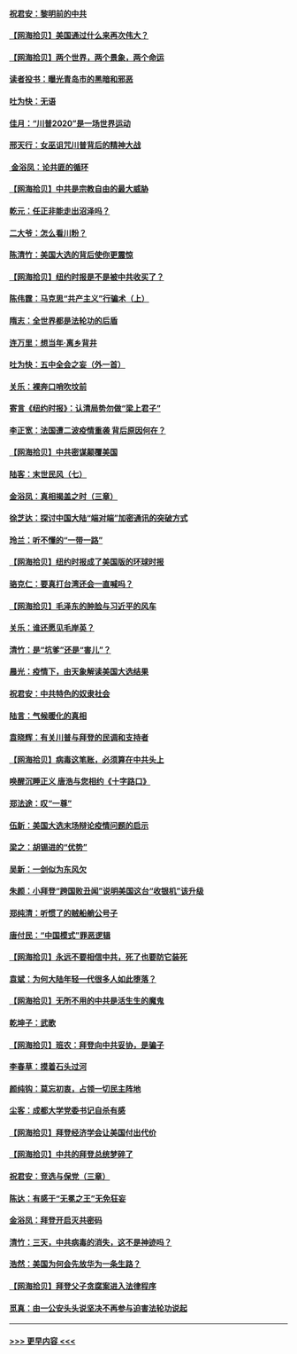 #### [祝君安：黎明前的中共](../pages/nsc993/n12524071.md?t=11051502) 
#### [【网海拾贝】美国通过什么来再次伟大？](../pages/nsc993/n12523844.md?t=11051502) 
#### [【网海拾贝】两个世界，两个景象，两个命运](../pages/nsc993/n12521419.md?t=11051502) 
#### [读者投书：曝光青岛市的黑暗和邪恶](../pages/nsc993/n12520988.md?t=11051502) 
#### [吐为快：无语](../pages/nsc993/n12518588.md?t=11051502) 
#### [佳月：“川普2020”是一场世界运动](../pages/nsc993/n12518581.md?t=11051502) 
#### [邢天行：女巫诅咒川普背后的精神大战](../pages/nsc993/n12517257.md?t=11051502) 
#### [ 金浴凤：论共匪的循环](../pages/nsc993/n12517133.md?t=11051502) 
#### [【网海拾贝】中共是宗教自由的最大威胁](../pages/nsc993/n12516879.md?t=11051502) 
#### [乾元：任正非能走出沼泽吗？](../pages/nsc993/n12515831.md?t=11051502) 
#### [二大爷：怎么看川粉？](../pages/nsc993/n12515820.md?t=11051502) 
#### [陈清竹：美国大选的背后使你更震惊](../pages/nsc993/n12515589.md?t=11051502) 
#### [【网海拾贝】纽约时报是不是被中共收买了？](../pages/nsc993/n12515122.md?t=11051502) 
#### [陈伟霆：马克思“共产主义”行骗术（上）](../pages/nsc993/n12510217.md?t=11051502) 
#### [隋志：全世界都是法轮功的后盾](../pages/nsc993/n12510636.md?t=11051502) 
#### [连万里：想当年‧离乡背井](../pages/nsc993/n12510623.md?t=11051502) 
#### [吐为快：五中全会之妄（外一首）](../pages/nsc993/n12510470.md?t=11051502) 
#### [关乐：裸奔口哨吹坟前](../pages/nsc993/n12510403.md?t=11051502) 
#### [寄言《纽约时报》：认清局势勿做“梁上君子”](../pages/nsc993/n12510042.md?t=11051502) 
#### [李正宽：法国遭二波疫情重袭 背后原因何在？](../pages/nsc993/n12509971.md?t=11051502) 
#### [【网海拾贝】中共密谋颠覆美国](../pages/nsc993/n12509816.md?t=11051502) 
#### [陆客：末世民风（七）](../pages/nsc993/n12507822.md?t=11051502) 
#### [金浴凤：真相揭盖之时（三章）](../pages/nsc993/n12507804.md?t=11051502) 
#### [徐芝达：探讨中国大陆“端对端”加密通讯的突破方式](../pages/nsc993/n12507682.md?t=11051502) 
#### [玲兰：听不懂的“一带一路”](../pages/nsc993/n12507669.md?t=11051502) 
#### [【网海拾贝】纽约时报成了美国版的环球时报](../pages/nsc993/n12507053.md?t=11051502) 
#### [骆克仁：要真打台湾还会一直喊吗？](../pages/nsc993/n12506843.md?t=11051502) 
#### [【网海拾贝】毛泽东的肿脸与习近平的风车](../pages/nsc993/n12504537.md?t=11051502) 
#### [关乐：谁还愿见毛岸英？](../pages/nsc993/n12503866.md?t=11051502) 
#### [清竹：是“坑爹”还是“害儿”？](../pages/nsc993/n12503034.md?t=11051502) 
#### [晨光：疫情下，由天象解读美国大选结果](../pages/nsc993/n12502536.md?t=11051502) 
#### [祝君安：中共特色的奴隶社会](../pages/nsc993/n12501529.md?t=11051502) 
#### [陆言：气候暖化的真相](../pages/nsc993/n12501183.md?t=11051502) 
#### [袁晓辉：有关川普与拜登的民调和支持者](../pages/nsc993/n12500433.md?t=11051502) 
#### [【网海拾贝】病毒这笔账，必须算在中共头上](../pages/nsc993/n12500320.md?t=11051502) 
#### [唤醒沉睡正义 唐浩与您相约《十字路口》](../pages/nsc993/n12497980.md?t=11051502) 
#### [郑法途：叹“一尊”](../pages/nsc993/n12498837.md?t=11051502) 
#### [伍新：美国大选末场辩论疫情问题的启示](../pages/nsc993/n12498829.md?t=11051502) 
#### [梁之：胡锡进的“优势”](../pages/nsc993/n12498780.md?t=11051502) 
#### [吴新：一剑似为东风欠](../pages/nsc993/n12498772.md?t=11051502) 
#### [朱颜：小拜登“跨国败丑闻”说明美国这台“收银机”该升级](../pages/nsc993/n12498731.md?t=11051502) 
#### [郑纯清：听惯了的贼船艄公号子](../pages/nsc993/n12498721.md?t=11051502) 
#### [唐付民：“中国模式”罪恶逻辑](../pages/nsc993/n12498310.md?t=11051502) 
#### [【网海拾贝】永远不要相信中共，死了也要防它装死](../pages/nsc993/n12498162.md?t=11051502) 
#### [袁斌：为何大陆年轻一代很多人如此堕落？](../pages/nsc993/n12495696.md?t=11051502) 
#### [【网海拾贝】无所不用的中共是活生生的魔鬼](../pages/nsc993/n12495621.md?t=11051502) 
#### [乾坤子：武歌](../pages/nsc993/n12493391.md?t=11051502) 
#### [【网海拾贝】班农：拜登向中共妥协，是骗子](../pages/nsc993/n12492877.md?t=11051502) 
#### [李春草：摸着石头过河](../pages/nsc993/n12491121.md?t=11051502) 
#### [颜纯钩：莫忘初衷，占领一切民主阵地](../pages/nsc993/n12490965.md?t=11051502) 
#### [尘客：成都大学党委书记自杀有感](../pages/nsc993/n12490950.md?t=11051502) 
#### [【网海拾贝】拜登经济学会让美国付出代价](../pages/nsc993/n12489662.md?t=11051502) 
#### [【网海拾贝】中共的拜登总统梦碎了](../pages/nsc993/n12487896.md?t=11051502) 
#### [祝君安：竞选与保党（三章）](../pages/nsc993/n12487258.md?t=11051502) 
#### [陈达：有感于“无冕之王”无免狂妄](../pages/nsc993/n12485133.md?t=11051502) 
#### [金浴凤：拜登开启灭共密码](../pages/nsc993/n12485125.md?t=11051502) 
#### [清竹：三天，中共病毒的消失，这不是神迹吗？](../pages/nsc993/n12485027.md?t=11051502) 
#### [浩然：美国为何会先放华为一条生路？](../pages/nsc993/n12484997.md?t=11051502) 
#### [【网海拾贝】拜登父子贪腐案进入法律程序](../pages/nsc993/n12484957.md?t=11051502) 
#### [觅真：由一公安头头说坚决不再参与迫害法轮功说起](../pages/nsc993/n12484212.md?t=11051502) 

----
#### [ >>> 更早内容 <<< ](../indexes/nsc993-earlier.md)
